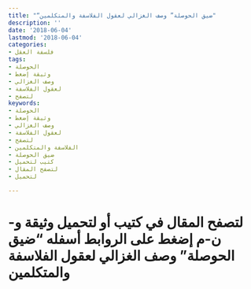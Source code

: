 ```yaml
---
title: "“ضيق الحوصلة” وصف الغزالي لعقول الفلاسفة والمتكلمين"
description: ''
date: '2018-06-04'
lastmod: '2018-06-04'
categories:
- فلسفة العقل
tags:
- الحوصلة
- وثيقة إضغط
- وصف الغزالي
- لعقول الفلاسفة
- لتصفح
keywords:
- الحوصلة
- وثيقة إضغط
- وصف الغزالي
- لعقول الفلاسفة
- لتصفح
- الفلاسفة والمتكلمين
- ضيق الحوصلة
- كتيب لتحميل
- لتصفح المقال
- لتحميل

---
```

# **لتصفح المقال في كتيب أو لتحميل وثيقة و-ن-م إضغط على الروابط أسفله** **“ضيق الحوصلة” وصف الغزالي لعقول الفلاسفة والمتكلمين**

###